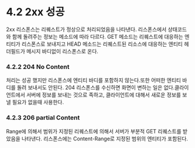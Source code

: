 # 4.2 2xx 성공

2xx 리스폰스는 리퀘스트가 정상으로 처리되었음을 나타낸다. 리스폰스에서 상태코드와 함께 돌려주는 정보는 메소드에 따라 다르다. GET 메소드는 리퀘스트에 대응하는 엔티티가 리스폰스로 보내지고 HEAD 메소드는 리퀘스트된 리소스에 대응하는 엔티티 헤더필드가 메시지 바디없이 리스폰스로 온다.

### 4.2.2 204 No Content

처리는 성공 했지만 리스폰스에 엔티티 바디를 포함하지 않는다.또한 어떠한 엔티티 바디를 돌려 보내서도 안된다. 204 리스폰스를 수신하면 화면이 변하는 일은 없다.클라이언트에서 서버에 정보를 보내는 것으로 족하고, 클라이언트에 대해서 새로운 정보를 보낼 필요가 없을때 사용한다.

### 4.2.3 206 partial Content

Range에 의해서 범위가 지정된 리퀘스트에 의해서 서버가 부분적 GET 리퀘스트를 받았음을 나타낸다. 리스폰스에는 Content-Range로 지정된 범위의 엔티티가 포함된다.

